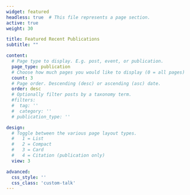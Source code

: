 ```yaml
---
widget: featured
headless: true  # This file represents a page section.
active: true
weight: 30

title: Featured Recent Publications
subtitle: ""

content:
  # Page type to display. E.g. post, event, or publication.
  page_type: publication
  # Choose how much pages you would like to display (0 = all pages)
  count: 3
  # Page order. Descending (desc) or ascending (asc) date.
  order: desc
  # Optionally filter posts by a taxonomy term.
  #filters:
  #  tag: ''
  #  category: ''
  # publication_type: ''

design:
  # Toggle between the various page layout types.
  #   1 = List
  #   2 = Compact
  #   3 = Card
  #   4 = Citation (publication only)
  view: 3

advanced:
  css_style: ''
  css_class: 'custom-talk'
---
```

